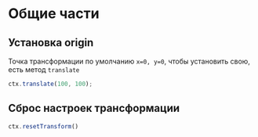 # Общие части

## Установка origin
Точка трансформации по умолчанию `x=0, y=0`, чтобы установить свою, есть метод `translate`
```js
ctx.translate(100, 100);
```

## Сброс настроек трансформации
```js
ctx.resetTransform()
```
